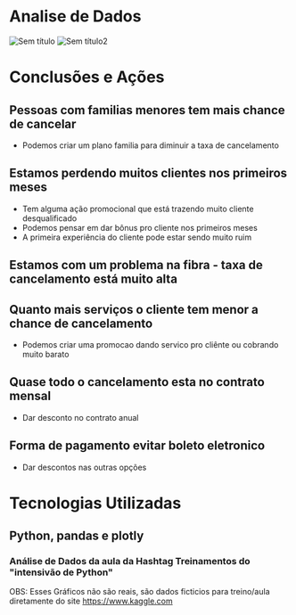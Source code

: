 # Analise de Dados

![Sem título](https://github.com/TFleeks/An-lise-de-Dados/assets/172528140/1a664386-d6c9-4c56-b0f9-7215708090ce)
![Sem título2](https://github.com/TFleeks/An-lise-de-Dados/assets/172528140/daa8f9e9-53de-4655-a698-82c4ea5e7923)

# Conclusões e Ações

## Pessoas com familias menores tem mais chance de cancelar
  - Podemos criar um plano familia para diminuir a taxa de cancelamento

## Estamos perdendo muitos clientes nos primeiros meses
  - Tem alguma ação promocional que está trazendo muito cliente desqualificado
  - Podemos pensar em dar bônus pro cliente nos primeiros meses
  - A primeira experiência do cliente pode estar sendo muito ruim


## Estamos com um problema na fibra - taxa de cancelamento está muito alta

## Quanto mais serviços o cliente tem menor a chance de cancelamento
  - Podemos criar uma promocao dando servico pro cliênte ou cobrando muito barato

## Quase todo o cancelamento esta no contrato mensal
  - Dar desconto no contrato anual

## Forma de pagamento evitar boleto eletronico
  - Dar descontos nas outras opções

 # Tecnologias Utilizadas

 ## Python, pandas e plotly

 ### Análise de Dados da aula da Hashtag Treinamentos do "intensivão de Python"


OBS: Esses Gráficos não são reais, são dados ficticios para treino/aula diretamente do site https://www.kaggle.com
